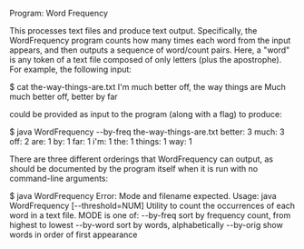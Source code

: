 Program: Word Frequency

This processes text files and produce text output. 
Specifically, the WordFrequency program counts how many times each word from the input appears, and then outputs a sequence of word/count pairs.
 Here, a "word" is any token of a text file composed of only letters (plus the apostrophe). For example, the following input:

$ cat the-way-things-are.txt 
I'm much better off, the way things are
Much much better off, better by far

 could be provided as input to the program (along with a flag) to produce: 

$ java WordFrequency --by-freq the-way-things-are.txt 
            better: 3
              much: 3
               off: 2
               are: 1
                by: 1
               far: 1
               i'm: 1
               the: 1
            things: 1
               way: 1

 There are three different orderings that WordFrequency can output, as should be documented by the program itself when it is run with no command-line arguments:


$ java WordFrequency
Error: Mode and filename expected.
Usage: java WordFrequency <MODE> [--threshold=NUM] <TEXTFILE>
Utility to count the occurrences of each word in a text file.
MODE is one of:
  --by-freq  sort by frequency count, from highest to lowest
  --by-word  sort by words, alphabetically
  --by-orig  show words in order of first appearance



